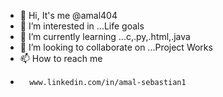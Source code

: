 - 👋 Hi, It's me @amal404 
- 👀 I’m interested in ...Life goals
- 🌱 I’m currently learning ...c,.py,.html,.java
- 💞️ I’m looking to collaborate on ...Project Works
- 📫 How to reach me 
-       www.linkedin.com/in/amal-sebastian1

<!---
amal404/amal404 is a ✨ special ✨ repository because its `README.md` (this file) appears on your GitHub profile.
You can click the Preview link to take a look at your changes.
--->
